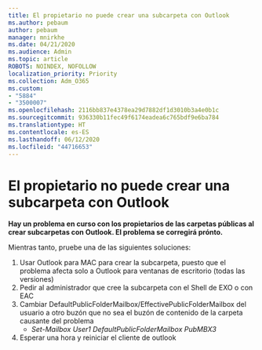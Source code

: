 ```yaml
---
title: El propietario no puede crear una subcarpeta con Outlook
ms.author: pebaum
author: pebaum
manager: mnirkhe
ms.date: 04/21/2020
ms.audience: Admin
ms.topic: article
ROBOTS: NOINDEX, NOFOLLOW
localization_priority: Priority
ms.collection: Adm_O365
ms.custom:
- "5884"
- "3500007"
ms.openlocfilehash: 2116bb837e4378ea29d7882df1d3010b3a4e0b1c
ms.sourcegitcommit: 936330b11fec49f6174eadea6c765bdf9e6ba784
ms.translationtype: HT
ms.contentlocale: es-ES
ms.lasthandoff: 06/12/2020
ms.locfileid: "44716653"
---
```

# <a name="owner-cannot-create-sub-folder-using-outlook"></a>El propietario no puede crear una subcarpeta con Outlook

**Hay un problema en curso con los propietarios de las carpetas públicas al crear subcarpetas con Outlook. El problema se corregirá prónto.**

Mientras tanto, pruebe una de las siguientes soluciones:

1. Usar Outlook para MAC para crear la subcarpeta, puesto que el problema afecta solo a Outlook para ventanas de escritorio (todas las versiones)
2. Pedir al administrador que cree la subcarpeta con el Shell de EXO o con EAC
3. Cambiar DefaultPublicFolderMailbox/EffectivePublicFolderMailbox del usuario a otro buzón que no sea el buzón de contenido de la carpeta causante del problema  
    - *Set-Mailbox User1 DefaultPublicFolderMailbox PubMBX3*
4. Esperar una hora y reiniciar el cliente de outlook